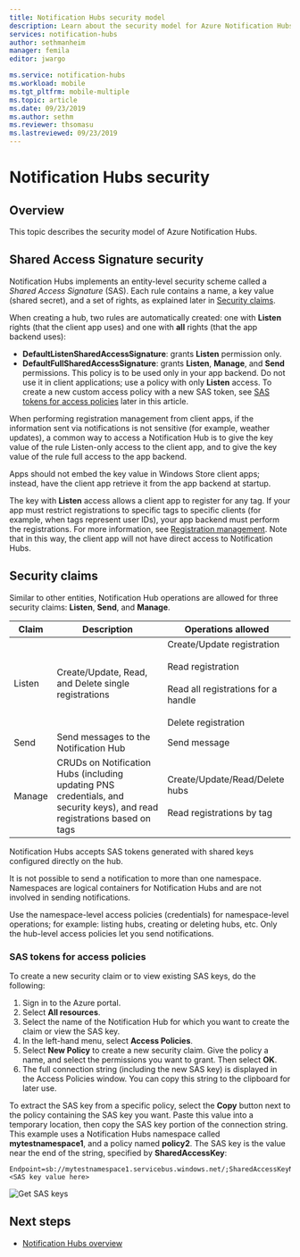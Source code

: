 ```yaml
---
title: Notification Hubs security model
description: Learn about the security model for Azure Notification Hubs.
services: notification-hubs
author: sethmanheim
manager: femila
editor: jwargo

ms.service: notification-hubs
ms.workload: mobile
ms.tgt_pltfrm: mobile-multiple
ms.topic: article
ms.date: 09/23/2019
ms.author: sethm
ms.reviewer: thsomasu
ms.lastreviewed: 09/23/2019
---
```


# Notification Hubs security

## Overview

This topic describes the security model of Azure Notification Hubs.

## Shared Access Signature security

Notification Hubs implements an entity-level security scheme called a *Shared Access Signature* (SAS). Each rule contains a name, a key value (shared secret), and a set of rights, as explained later in [Security claims](#security-claims). 

When creating a hub, two rules are automatically created: one with **Listen** rights (that the client app uses) and one with **all** rights (that the app backend uses):

- **DefaultListenSharedAccessSignature**: grants **Listen** permission only.
- **DefaultFullSharedAccessSignature**: grants **Listen**, **Manage**, and **Send** permissions. This policy is to be used only in your app backend. Do not use it in client applications; use a policy with only **Listen** access. To create a new custom access policy with a new SAS token, see [SAS tokens for access policies](#sas-tokens-for-access-policies) later in this article.

When performing registration management from client apps, if the information sent via notifications is not sensitive (for example, weather updates), a common way to access a Notification Hub is to give the key value of the rule Listen-only access to the client app, and to give the key value of the rule full access to the app backend.

Apps should not embed the key value in Windows Store client apps; instead, have the client app retrieve it from the app backend at startup.

The key with **Listen** access allows a client app to register for any tag. If your app must restrict registrations to specific tags to specific clients (for example, when tags represent user IDs), your app backend must perform the registrations. For more information, see [Registration management](notification-hubs-push-notification-registration-management.md). Note that in this way, the client app will not have direct access to Notification Hubs.

## Security claims

Similar to other entities, Notification Hub operations are allowed for three security claims: **Listen**, **Send**, and **Manage**.

| Claim   | Description                                          | Operations allowed |
| ------- | ---------------------------------------------------- | ------------------ |
| Listen  | Create/Update, Read, and Delete single registrations | Create/Update registration<br><br>Read registration<br><br>Read all registrations for a handle<br><br>Delete registration |
| Send    | Send messages to the Notification Hub                | Send message |
| Manage  | CRUDs on Notification Hubs (including updating PNS credentials, and security keys), and read registrations based on tags |Create/Update/Read/Delete hubs<br><br>Read registrations by tag |

Notification Hubs accepts SAS tokens generated with shared keys configured directly on the hub.

It is not possible to send a notification to more than one namespace. Namespaces are logical containers for Notification Hubs and are not involved in sending notifications.

Use the namespace-level access policies (credentials) for namespace-level operations; for example: listing hubs, creating or deleting hubs, etc. Only the hub-level access policies let you send notifications.

### SAS tokens for access policies

To create a new security claim or to view existing SAS keys, do the following:

1. Sign in to the Azure portal.
2. Select **All resources**.
3. Select the name of the Notification Hub for which you want to create the claim or view the SAS key.
4. In the left-hand menu, select **Access Policies**.
5. Select **New Policy** to create a new security claim. Give the policy a name, and select the permissions you want to grant. Then select **OK**.
6. The full connection string (including the new SAS key) is displayed in the Access Policies window. You can copy this string to the clipboard for later use.

To extract the SAS key from a specific policy, select the **Copy** button next to the policy containing the SAS key you want. Paste this value into a temporary location, then copy the SAS key portion of the connection string. This example uses a Notification Hubs namespace called **mytestnamespace1**, and a policy named **policy2**. The SAS key is the value near the end of the string, specified by **SharedAccessKey**:

```shell
Endpoint=sb://mytestnamespace1.servicebus.windows.net/;SharedAccessKeyName=policy2;SharedAccessKey=<SAS key value here>
```

![Get SAS keys](media/notification-hubs-push-notification-security/access1.png)

## Next steps

- [Notification Hubs overview](notification-hubs-push-notification-overview.md)

